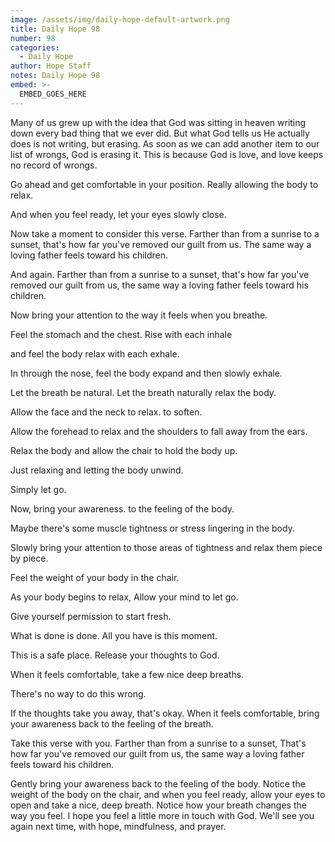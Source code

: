 ```yaml
---
image: /assets/img/daily-hope-default-artwork.png
title: Daily Hope 98
number: 98
categories:
  - Daily Hope
author: Hope Staff
notes: Daily Hope 98
embed: >-
  EMBED_GOES_HERE
---
```

Many of us grew up with the idea that God was sitting in heaven writing down every bad thing that we ever did. But what God tells us He actually does is not writing, but erasing. As soon as we can add another item to our list of wrongs, God is erasing it. This is because God is love, and love keeps no record of wrongs.

Go ahead and get comfortable in your position. Really allowing the body to relax.

And when you feel ready, let your eyes slowly close.

Now take a moment to consider this verse. Farther than from a sunrise to a sunset, that's how far you've removed our guilt from us. The same way a loving father feels toward his children.

And again. Farther than from a sunrise to a sunset, that's how far you've removed our guilt from us, the same way a loving father feels toward his children.

Now bring your attention to the way it feels when you breathe.

Feel the stomach and the chest. Rise with each inhale

and feel the body relax with each exhale.

In through the nose, feel the body expand and then slowly exhale.

Let the breath be natural. Let the breath naturally relax the body.

Allow the face and the neck to relax. to soften.

Allow the forehead to relax and the shoulders to fall away from the ears.

Relax the body and allow the chair to hold the body up.

Just relaxing and letting the body unwind.

Simply let go.

Now, bring your awareness. to the feeling of the body.

Maybe there's some muscle tightness or stress lingering in the body.

Slowly bring your attention to those areas of tightness and relax them piece by piece.

Feel the weight of your body in the chair.

As your body begins to relax, Allow your mind to let go.

Give yourself permission to start fresh.

What is done is done. All you have is this moment.

This is a safe place. Release your thoughts to God.

When it feels comfortable, take a few nice deep breaths.

There's no way to do this wrong.

If the thoughts take you away, that's okay. When it feels comfortable, bring your awareness back to the feeling of the breath.

Take this verse with you. Farther than from a sunrise to a sunset, That's how far you've removed our guilt from us, the same way a loving father feels toward his children.

Gently bring your awareness back to the feeling of the body. Notice the weight of the body on the chair, and when you feel ready, allow your eyes to open and take a nice, deep breath. Notice how your breath changes the way you feel. I hope you feel a little more in touch with God. We'll see you again next time, with hope, mindfulness, and prayer.

